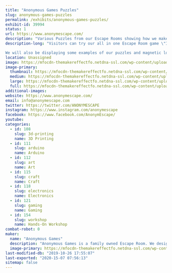 ```yaml
---
title: "Anonymous Games Puzzles"
slug: anonymous-games-puzzles
permalink: /exhibits/anonymous-games-puzzles/
exhibit-id: 39994
status: 1
url: https://www.anonymescape.com/
description: "Various Puzzles from our Escape Rooms showing how we make our Escape Rooms"
description-long: "Visitors can try our all in one Escape Room game \"Internal Threat\". It's a portable puzzle box that takes about 15-20 minutes to play. You have to decipher codes and use your brains to find the double agent. 

We will also be displaying some examples of our puzzles and magnetic locks to explain how our Escape Rooms function."
location: Unassigned
image: https://mfocdn-themakereffectfo.netdna-ssl.com/wp-content/uploads/2019/10/DSC_0814-768x1024.jpg
image-primary:
  thumbnail: https://mfocdn-themakereffectfo.netdna-ssl.com/wp-content/uploads/2019/10/DSC_0814-150x150.jpg
  medium: https://mfocdn-themakereffectfo.netdna-ssl.com/wp-content/uploads/2019/10/DSC_0814-225x300.jpg
  large: https://mfocdn-themakereffectfo.netdna-ssl.com/wp-content/uploads/2019/10/DSC_0814-768x1024.jpg
  full: https://mfocdn-themakereffectfo.netdna-ssl.com/wp-content/uploads/2019/10/DSC_0814.jpg
additional-images:
website: https://www.anonymescape.com/
email: info@anonymescape.com
twitter: https://twitter.com/ANONYMESCAPE
instagram: https://www.instagram.com/anonymescape
facebook: https://www.facebook.com/AnonymEscape/
youtube: 
categories:
  - id: 108
    slug: 3d-printing
    name: 3D Printing
  - id: 111
    slug: arduino
    name: Arduino
  - id: 112
    slug: art
    name: Art
  - id: 115
    slug: craft
    name: Craft
  - id: 118
    slug: electronics
    name: Electronics
  - id: 121
    slug: gaming
    name: Gaming
  - id: 154
    slug: workshop
    name: Hands-On Workshop
combat-robot: 0
maker:
  name: "Anonymous Games"
  description: "Anonymous Games is a family owned Escape Room. We design and build all of our puzzles in house using Maker friendly tools, such as raspberry pi, Arduino, 3D printers."
  image-primary: https://mfocdn-themakereffectfo.netdna-ssl.com/wp-content/uploads/2019/10/PATCH-LOGO-BLACK-300x300.jpg
last-modified-db: "2019-10-26 17:55:07"
last-exported: "2020-15-07 07:56:13"
sitemap: false
---
```

